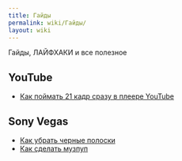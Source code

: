 ```yaml
---
title: Гайды
permalink: wiki/Гайды/
layout: wiki
---
```


Гайды, ЛАЙФХАКИ и все полезное

## YouTube

-   [Как поймать 21 кадр сразу в плеере
    YouTube](http://ru.ruspoop.wikia.com/wiki/%D0%9A%D0%B0%D0%BA_%D0%BF%D0%BE%D0%B9%D0%BC%D0%B0%D1%82%D1%8C_21_%D0%BA%D0%B0%D0%B4%D1%80_%D1%81%D1%80%D0%B0%D0%B7%D1%83_%D0%B2_%D0%BF%D0%BB%D0%B5%D0%B5%D1%80%D0%B5_YouTube?venotify=created)

## Sony Vegas

-   [Как убрать черные полоски](Как_убрать_черные_полоски "wikilink")
-   [Как сделать музпуп](Как_сделать_музпуп "wikilink")
